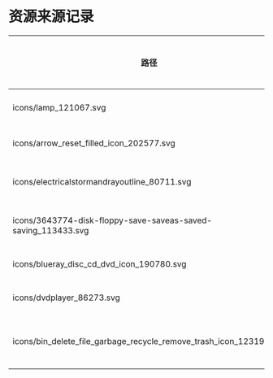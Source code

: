 # 资源来源记录



| 路径                                                         | 来源           | 是否修改 | 引入日期   | 来源链接                                                     |
| ------------------------------------------------------------ | -------------- | -------- | ---------- | ------------------------------------------------------------ |
| icons/lamp_121067.svg                                        | icon-icons.com | 是       | 2024/11/28 | <https://icon-icons.com/zh/图标/灯/121067>                   |
| icons/arrow_reset_filled_icon_202577.svg                     | icon-icons.com | 是       | 2024/11/28 | <https://icon-icons.com/icon/arrow-reset-filled/202577>      |
| icons/electricalstormandrayoutline_80711.svg                 | icon-icons.com | 否       | 2024/12/05 | <https://icon-icons.com/icon/electrical-storm-and-ray-outline/80711> |
| icons/3643774-disk-floppy-save-saveas-saved-saving_113433.svg | icon-icons.com | 是       | 2024/12/17 | <https://icon-icons.com/icon/disk-floppy-save-saveas-saved-saving/113433> |
| icons/blueray_disc_cd_dvd_icon_190780.svg                    | icon-icons.com | 是       | 2024/12/17 | <https://icon-icons.com/icon/blueray-disc-cd-dvd/190780>     |
| icons/dvdplayer_86273.svg                                    | icon-icons.com | 是       | 2024/12/17 | <https://icon-icons.com/icon/dvd-player/86273>               |
| icons/bin_delete_file_garbage_recycle_remove_trash_icon_123192.svg | icon-icons.com | 是       | 2024/12/17 | <https://icon-icons.com/icon/bin-delete-file-garbage-recycle-remove-trash/123192> |

